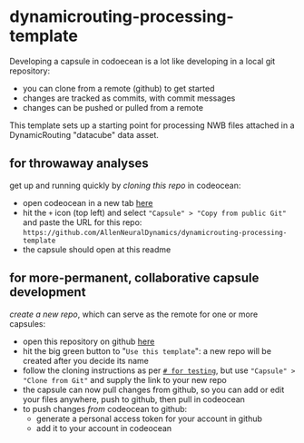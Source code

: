 # dynamicrouting-processing-template

Developing a capsule in codoecean is a lot like developing in a local git repository: 
- you can clone from a remote (github) to get started
- changes are tracked as commits, with commit messages
- changes can be pushed or pulled from a remote

This template sets up a starting point for processing NWB files attached in a DynamicRouting "datacube" data asset.

## for throwaway analyses
get up and running quickly by *cloning this repo* in codeocean:
- open codeocean in a new tab [here](https://codeocean.allenneuraldynamics.org/)
- hit the `+` icon (top left) and select `"Capsule" > "Copy from public Git"` and paste the URL for this repo: `https://github.com/AllenNeuralDynamics/dynamicrouting-processing-template`
- the capsule should open at this readme

## for more-permanent, collaborative capsule development
*create a new repo*, which can serve as the remote for one or more capsules:
- open this repository on github [here](https://github.com/AllenNeuralDynamics/dynamicrouting-processing-template)
- hit the big green button to "`Use this template`": a new repo will be created after you decide its name
- follow the cloning instructions as per [`# for testing`](#for-testing), but use `"Capsule" > "Clone from Git"` and supply the link to your new repo
- the capsule can now pull changes from github, so you can add or edit your files anywhere, push to github, then pull in codeocean
- to push changes *from* codeocean to github:
    - generate a personal access token for your account in github
    - add it to your account in codeocean
